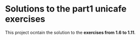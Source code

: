 # Solutions to the part1 unicafe exercises

This project ocntain the solution to the **exercises from 1.6 to 1.11**.